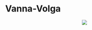 # Vanna-Volga


<p align="center">
   <img src="https://i.kym-cdn.com/entries/icons/original/000/032/100/cover4.jpg"/>
</p>
